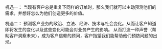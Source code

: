 机遇一：
当现有客户总是重复下同样的订单时，那么我们就可以主动预测他们的需求，并想好怎么为他们创造更多的价值。

机遇二：
预测客户业务的政治、立法、经济、技术与社会变化。从而让客户知道即将发生的变化以及这些变化可能会对业务产生的影响。
从而打造一种声誉（帮助客户洞察未来），成为客户信赖的顾问，客户指望我们能帮助他们预防问题的出现。

